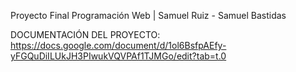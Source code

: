 Proyecto Final Programación Web | Samuel Ruiz - Samuel Bastidas 

DOCUMENTACIÓN DEL PROYECTO: https://docs.google.com/document/d/1ol6BsfpAEfy-yFGQuDiILUkJH3PIwukVQVPAf1TJMGo/edit?tab=t.0
